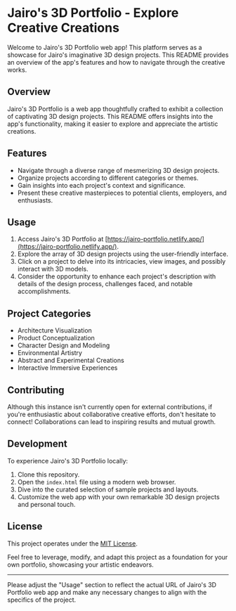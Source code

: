# Jairo's 3D Portfolio - Explore Creative Creations

Welcome to Jairo's 3D Portfolio web app! This platform serves as a showcase for Jairo's imaginative 3D design projects. This README provides an overview of the app's features and how to navigate through the creative works.

## Overview
Jairo's 3D Portfolio is a web app thoughtfully crafted to exhibit a collection of captivating 3D design projects. This README offers insights into the app's functionality, making it easier to explore and appreciate the artistic creations.

## Features
- Navigate through a diverse range of mesmerizing 3D design projects.
- Organize projects according to different categories or themes.
- Gain insights into each project's context and significance.
- Present these creative masterpieces to potential clients, employers, and enthusiasts.

## Usage
1. Access Jairo's 3D Portfolio at [https://jairo-portfolio.netlify.app/](https://jairo-portfolio.netlify.app/).
2. Explore the array of 3D design projects using the user-friendly interface.
3. Click on a project to delve into its intricacies, view images, and possibly interact with 3D models.
4. Consider the opportunity to enhance each project's description with details of the design process, challenges faced, and notable accomplishments.

## Project Categories
- Architecture Visualization
- Product Conceptualization
- Character Design and Modeling
- Environmental Artistry
- Abstract and Experimental Creations
- Interactive Immersive Experiences

## Contributing
Although this instance isn't currently open for external contributions, if you're enthusiastic about collaborative creative efforts, don't hesitate to connect! Collaborations can lead to inspiring results and mutual growth.

## Development
To experience Jairo's 3D Portfolio locally:
1. Clone this repository.
2. Open the `index.html` file using a modern web browser.
3. Dive into the curated selection of sample projects and layouts.
4. Customize the web app with your own remarkable 3D design projects and personal touch.

## License
This project operates under the [MIT License](LICENSE).

Feel free to leverage, modify, and adapt this project as a foundation for your own portfolio, showcasing your artistic endeavors.

---

Please adjust the "Usage" section to reflect the actual URL of Jairo's 3D Portfolio web app and make any necessary changes to align with the specifics of the project.
